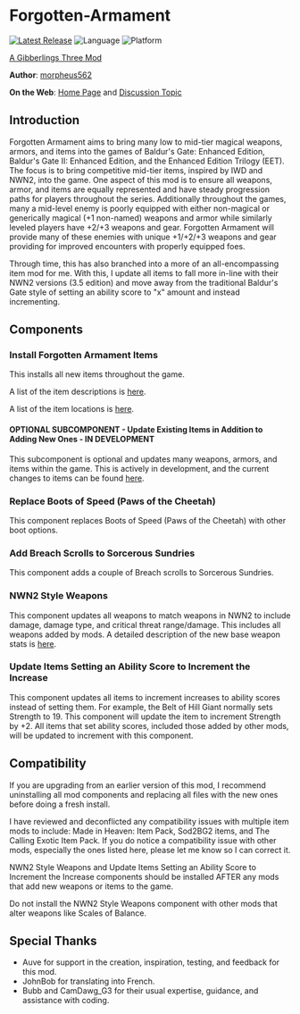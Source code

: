 # Forgotten-Armament

[![Latest Release](https://img.shields.io/github/v/release/gibberlings3/Forgotten-Armament?include_prereleases)](https://github.com/Gibberlings3/Forgotten-Armament/releases/latest)
![Language](https://img.shields.io/static/v1?label=language&message=english%20%7C%20french&color=informational)
![Platform](https://img.shields.io/static/v1?label=platform&message=windows%20%7C%20macos%20%7C%20linux&color=informational)

[A Gibberlings Three Mod](https://www.gibberlings3.net/)

**Author**: [morpheus562](https://www.gibberlings3.net/profile/11591-morpheus562/)

**On the Web**: [Home Page](https://www.gibberlings3.net/mods/items/forgotten_armament/) and [Discussion Topic](https://www.gibberlings3.net/forums/topic/33923-forgotten-armament-beta/)

## Introduction

Forgotten Armament aims to bring many low to mid-tier magical weapons, armors, and items into the games of Baldur's Gate: Enhanced Edition, Baldur's Gate II: Enhanced Edition, and the Enhanced Edition Trilogy (EET). The focus is to bring competitive mid-tier items, inspired by IWD and NWN2, into the game. One aspect of this mod is to ensure all weapons, armor, and items are equally represented and have steady progression paths for players throughout the series. Additionally throughout the games, many a mid-level enemy is poorly equipped with either non-magical or generically magical (+1 non-named) weapons and armor while similarly leveled players have +2/+3 weapons and gear. Forgotten Armament will provide many of these enemies with unique +1/+2/+3 weapons and gear providing for improved encounters with properly equipped foes.   

Through time, this has also branched into a more of an all-encompassing item mod for me. With this, I update all items to fall more in-line with their NWN2 versions (3.5 edition) and move away from the traditional Baldur's Gate style of setting an ability score to "x" amount and instead incrementing.

## Components

### Install Forgotten Armament Items

This installs all new items throughout the game. 

A list of the item descriptions is [here](https://github.com/Gibberlings3/Forgotten-Armament/blob/main/ITEM-DESCRIPTIONS.md).

A list of the item locations is [here](https://github.com/Gibberlings3/Forgotten-Armament/blob/main/ITEM-LOCATIONS.md).

#### OPTIONAL SUBCOMPONENT - Update Existing Items in Addition to Adding New Ones - IN DEVELOPMENT

This subcomponent is optional and updates many weapons, armors, and items within the game. This is actively in development, and the current changes to items can be found [here](https://github.com/Gibberlings3/Forgotten-Armament/blob/main/UPDATED-ITEM-DESCRIPTIONS.md).

### Replace Boots of Speed (Paws of the Cheetah)

This component replaces Boots of Speed (Paws of the Cheetah) with other boot options.

### Add Breach Scrolls to Sorcerous Sundries

This component adds a couple of Breach scrolls to Sorcerous Sundries.

### NWN2 Style Weapons

This component updates all weapons to match weapons in NWN2 to include damage, damage type, and critical threat range/damage. This includes all weapons added by mods. A detailed description of the new base weapon stats is [here](https://github.com/Gibberlings3/Forgotten-Armament/blob/main/NWN2_STYLE_WEAPONS.md).

### Update Items Setting an Ability Score to Increment the Increase

This component updates all items to increment increases to ability scores instead of setting them. For example, the Belt of Hill Giant normally sets Strength to 19. This component will update the item to increment Strength by +2. All items that set ability scores, included those added by other mods, will be updated to increment with this component.

## Compatibility

If you are upgrading from an earlier version of this mod, I recommend uninstalling all mod components and replacing all files with the new ones before doing a fresh install.

I have reviewed and deconflicted any compatibility issues with multiple item mods to include: Made in Heaven: Item Pack, Sod2BG2 items, and The Calling Exotic Item Pack. If you do notice a compatibility issue with other mods, especially the ones listed here, please let me know so I can correct it.

NWN2 Style Weapons and Update Items Setting an Ability Score to Increment the Increase components should be installed AFTER any mods that add new weapons or items to the game.

Do not install the NWN2 Style Weapons component with other mods that alter weapons like Scales of Balance.  

## Special Thanks

- Auve for support in the creation, inspiration, testing, and feedback for this mod.
- JohnBob for translating into French.
- Bubb and CamDawg_G3 for their usual expertise, guidance, and assistance with coding.
